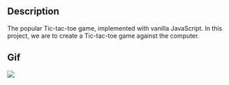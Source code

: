 
## Description 
The popular Tic-tac-toe game, implemented with vanilla JavaScript. In this project, we are to create a Tic-tac-toe game against the computer.

## Gif

<img src="https://media.giphy.com/media/5a5MEWGbP9Szc7TGzH/giphy.gif">